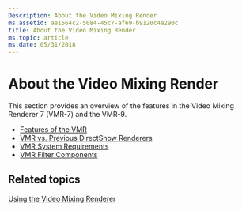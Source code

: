 ```yaml
---
Description: About the Video Mixing Render
ms.assetid: ae1564c2-5084-45c7-af69-b9120c4a290c
title: About the Video Mixing Render
ms.topic: article
ms.date: 05/31/2018
---
```


# About the Video Mixing Render

This section provides an overview of the features in the Video Mixing Renderer 7 (VMR-7) and the VMR-9.

-   [Features of the VMR](features-of-the-vmr.md)
-   [VMR vs. Previous DirectShow Renderers](vmr-vs--previous-directshow-renderers.md)
-   [VMR System Requirements](vmr-system-requirements.md)
-   [VMR Filter Components](vmr-filter-components.md)

## Related topics

<dl> <dt>

[Using the Video Mixing Renderer](using-the-video-mixing-renderer.md)
</dt> </dl>

 

 



